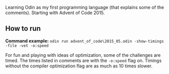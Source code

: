 Learning Odin as my first programming language (that explains some of the comments). Starting with Advent of Code 2015.

## How to run
**Command example:**
`odin run advent_of_code\2015_05.odin -show-timings -file -vet -o:speed`

For fun and playing with ideas of optimization, some of the challenges are timed. The times listed in comments are with the `-o:speed` flag on. Timings without the compiler optimization flag are as much as 10 times slower.